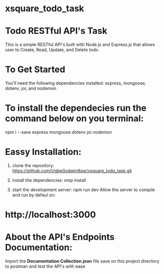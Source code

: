 # xsquare_todo_task
# **Todo RESTful API's Task**
This is a simple RESTful API's built with Node.js and Express.js that allows user to Create, Read, Update, and Delete todo

# **To Get Started**
You'll need the following dependencies installed:
express, mongoose, dotenv, joi, and nodemon
# **To install the dependecies run the command below on you terminal:**
npm i --save express mongoose dotenv joi nodemon

# **Eassy Installation:**
1. clone the repository:
https://github.com/UgbeGodwinIkpe/xsquare_todo_task.git

2. install the dependencies:
  nmp install
  
3. start the development server:
  npm run dev
 Allow the server to compile and run by defaul on:
# http://localhost:3000
 
# **About the API's Endpoints Documentation:**
 Import the **Documentation Collection.json** file save on this project directory to postman and test the API's with ease


